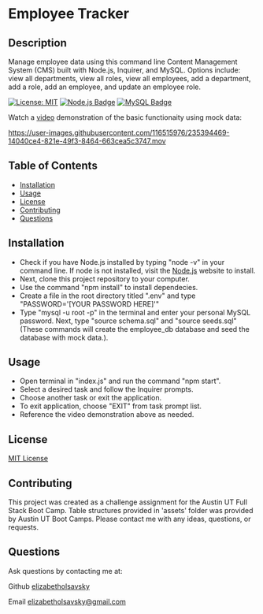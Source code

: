 # Employee Tracker

## Description
Manage employee data using this command line Content Management System (CMS) built with Node.js, Inquirer, and MySQL. Options include: view all departments, view all roles, view all employees, add a department, add a role, add an employee, and update an employee role.

[![License: MIT](https://img.shields.io/badge/License-MIT-yellow.svg)](https://opensource.org/licenses/MIT) [![Node.js Badge](https://img.shields.io/badge/Node.js-393?logo=nodedotjs&logoColor=fff&style=flat)](https://nodejs.org/en) [![MySQL Badge](https://img.shields.io/badge/MySQL-4479A1?logo=mysql&logoColor=fff&style=flat)](https://www.npmjs.com/package/mysql2)

Watch a [video](https://drive.google.com/file/d/19lW-0GmEP5WKxZGGcbJgH0o3F3YHdwfB/view?usp=sharing) demonstration of the basic functionaity using mock data:

https://user-images.githubusercontent.com/116515976/235394469-14040ce4-821e-49f3-8464-663cea5c3747.mov

## Table of Contents
* [Installation](#installation)
* [Usage](#usage)
* [License](#license)
* [Contributing](#Contributing)
* [Questions](#questions)

## Installation
* Check if you have Node.js installed by typing "node -v" in your command line. If node is not installed, visit the [Node.js](https://nodejs.org/en) website to install. 
* Next, clone this project repository to your computer. 
* Use the command "npm install" to install dependecies. 
* Create a file in the root directory titled ".env" and type "PASSWORD='[YOUR PASSWORD HERE]'"
* Type "mysql -u root -p" in the terminal and enter your personal MySQL password. Next, type "source schema.sql" and "source seeds.sql" (These commands will create the employee_db database and seed the database with mock data.).

## Usage
* Open terminal in "index.js" and run the command "npm start".
* Select a desired task and follow the Inquirer prompts.
* Choose another task or exit the application.
* To exit application, choose "EXIT" from task prompt list. 
* Reference the video demonstration above as needed.

## License
[MIT License](https://opensource.org/licenses/MIT)

## Contributing
This project was created as a challenge assignment for the Austin UT Full Stack Boot Camp. Table structures provided in 'assets' folder was provided by Austin UT Boot Camps. Please contact me with any ideas, questions, or requests.

## Questions

Ask questions by contacting me at:

Github [elizabetholsavsky](https://github.com/elizabetholsavsky)

Email elizabetholsavsky@gmail.com
